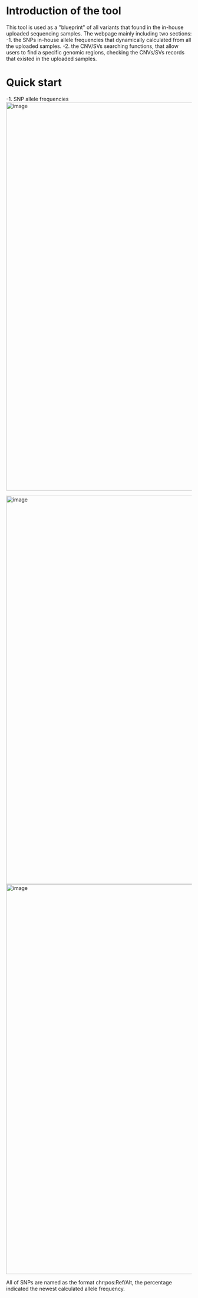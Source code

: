 # Introduction of the tool

This tool is used as a "blueprint" of all variants that found in the in-house uploaded sequencing samples. The webpage mainly including two sections:
-1. the SNPs in-house allele frequencies that dynamically calculated from all the uploaded samples.
-2. the CNV/SVs searching functions, that allow users to find a specific genomic regions, checking the CNVs/SVs records that existed in the uploaded samples.

# Quick start

-1. SNP allele frequencies
<img width="1051" alt="image" src="https://github.com/user-attachments/assets/7f217088-84e6-4584-9ded-e3184c170105" />

<img width="1051" alt="image" src="https://github.com/user-attachments/assets/ba737f00-7deb-44e1-8065-e7d706c4881b" />

<img width="1055" alt="image" src="https://github.com/user-attachments/assets/60511624-2f52-4d1d-80b8-fea41673a0f4" />


All of SNPs are named as the format chr:pos:Ref/Alt, the percentage indicated the newest calculated allele frequency. 

